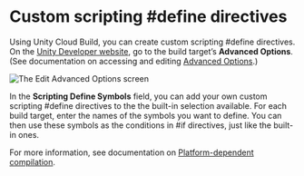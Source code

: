 # Custom scripting #define directives

Using Unity Cloud Build, you can create  custom scripting #define directives.
On the [Unity Developer website](https://developer.cloud.unity3d.com), go to the build target’s __Advanced Options__. (See documentation on accessing and editing [Advanced Options](UnityCloudBuildAdvancedOptions).)



![The Edit Advanced Options screen](../uploads/Main/UnityCloudBuildAdvancedOptions-AdvancedOptionsEdit.png)

In the __Scripting Define Symbols__ field, you can add your own custom scripting #define directives to the the built-in selection available. For each build target, enter the names of the symbols you want to define. You can then use these symbols as the conditions in #if directives, just like the built-in ones. 

For more information, see documentation on [Platform-dependent compilation](PlatformDependentCompilation).